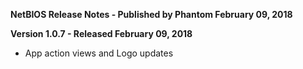**NetBIOS Release Notes - Published by Phantom February 09, 2018**


**Version 1.0.7 - Released February 09, 2018**

* App action views and Logo updates
